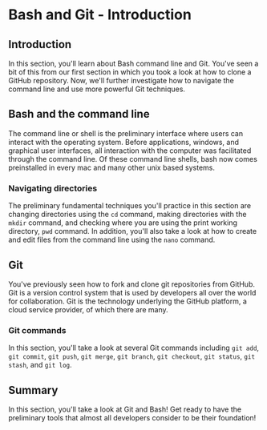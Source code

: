 
# Bash and Git - Introduction

## Introduction

In this section, you'll learn about Bash command line and Git. You've seen a bit of this from our first section in which you took a look at how to clone a GitHub repository. Now, we'll further investigate how to navigate the command line and use more powerful Git techniques. 


## Bash and the command line

The command line or shell is the preliminary interface where users can interact with the operating system. Before applications, windows, and graphical user interfaces, all interaction with the computer was facilitated through the command line. Of these command line shells, bash now comes preinstalled in every mac and many other unix based systems.

### Navigating directories

The preliminary fundamental techniques you'll practice in this section are changing directories using the `cd` command, making directories with the `mkdir` command, and checking where you are using the print working directory, `pwd` command. In addition, you'll also take a look at how to create and edit files from the command line using the `nano` command.

## Git

You've previously seen how to fork and clone git repositories from GitHub. Git is a version control system that is used by developers all over the world for collaboration. Git is the technology underlying the GitHub platform, a cloud service provider, of which there are many. 

### Git commands

In this section, you'll take a look at several Git commands including `git add`, `git commit`, `git push`, `git merge`, `git branch`, `git checkout`, `git status`, `git stash`, and `git log`. 

## Summary

In this section, you'll take a look at Git and Bash! Get ready to have the preliminary tools that almost all developers consider to be their foundation!
